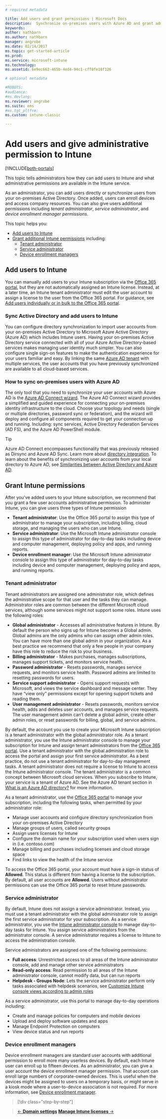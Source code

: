 ```yaml
---
# required metadata

title: Add users and grant permissions | Microsoft Docs
description:  Synchronize on-premises users with Azure AD and grant administrator permissions for your Intune subscription
keywords:
author: nathbarn
ms.author: nathbarn
manager: angrobe
ms.date: 02/14/2017
ms.topic: get-started-article
ms.prod:
ms.service: microsoft-intune
ms.technology:
ms.assetid: 6e9ec662-465b-4ed4-94c1-cff0fe18f126

# optional metadata

#ROBOTS:
#audience:
#ms.devlang:
ms.reviewer: angrobe
ms.suite: ems
#ms.tgt_pltfrm:
ms.custom: intune-classic

---
```


# Add users and give administrative permission to Intune

[!INCLUDE[both-portals](./includes/note-for-both-portals.md)]

This topic tells administrators how they can add users to Intune and what administrative permissions are available in the Intune service.

As an administrator, you can add users directly or synchronize users from your on-premises Active Directory. Once added, users can enroll devices and access company resources. You can also give users additional permissions including *tenant administrator*, *service administrator*, and *device enrollment manager permissions*.

This topic helps you:

- [Add users to Intune](#add-users-to-intune)
- [Grant additional Intune permissions](#grant-intune-permissions) including:
  - [Tenant administrator](#tenant-administrator)
  - [Service administrator](#service-administrator)
  - [Device enrollment managers](#device-enrollment-managers)

## Add users to Intune
You can manually add users to your Intune subscription via the [Office 365 portal](http://go.microsoft.com/fwlink/p/?LinkId=698854), but they are not automatically assigned an Intune license. Instead, at a later time, an Intune tenant administrator must edit the user account to assign a license to the user from the Office 365 portal. For guidance, see [Add users individually or in bulk to the Office 365 portal](https://support.office.com/article/Add-users-individually-or-in-bulk-to-Office-365-Admin-Help-1970f7d6-03b5-442f-b385-5880b9c256ec).

### Sync Active Directory and add users to Intune
You can configure directory synchronization to import user accounts from your on-premises Active Directory to Microsoft Azure Active Directory (Azure AD) which includes Intune users. Having your on-premises Active Directory service connected with all of your Azure Active Directory-based services makes managing user identity much simpler. You can also configure single sign-on features to make the authentication experience for your users familiar and easy. By linking the same [Azure AD tenant](https://azure.microsoft.com/documentation/articles/active-directory-aadconnect/) with multiple services, the user accounts that you have previously synchronized are available to all cloud-based services.

### How to sync on-premises users with Azure AD
The only tool that you need to synchronize your user accounts with Azure AD is the [Azure AD Connect wizard](https://www.microsoft.com/download/details.aspx?id=47594). The Azure AD Connect wizard provides a simplified and guided experience for connecting your on-premises identity infrastructure to the cloud.  Choose your topology and needs (single or multiple directories, password sync or federation), and the wizard will deploy and configure all components required to get your connection up and running. Including: sync services, Active Directory Federation Services (AD FS), and the Azure AD PowerShell module.

> [!TIP]
> Azure AD Connect encompasses functionality that was previously released as Dirsync and Azure AD Sync. Learn more about [directory integration](http://technet.microsoft.com/library/jj573653.aspx). To learn about the benefits of synchronizing user accounts from your local directory to Azure AD, see [Similarities between Active Directory and Azure AD](http://technet.microsoft.com/library/dn518177.aspx).

## Grant Intune permissions

After you've added users to your Intune subscription, we recommend that you grant a few user accounts administrative permission. To administer Intune, you can give users three types of Intune permission
-   **Tenant administrator**: Use the Office 365 portal to assign this type of administrator to manage your subscription, including billing, cloud storage, and managing the users who can use Intune.
-   **Service administrator**: Use the Microsoft Intune administrator console to assign this type of administrator for day-to-day tasks including device and computer management, deploying policy and apps, and running reports.
-   **Device enrollment manager**: Use the Microsoft Intune administrator console to assign this type of administrator for day-to-day tasks including device and computer management, deploying policy and apps, and running reports.


### Tenant administrator


Tenant administrators are assigned one administrator role, which defines the administrative scope for that user and the tasks they can manage. Administrator roles are common between the different Microsoft cloud services, although some services might not support some roles. Intune uses the following roles:
- **Global administrator** - Accesses all administrative features in Intune. By default the person who signs up for Intune becomes a Global admin. Global admins are the only admins who can assign other admin roles. You can have more than one global admin in your organization. As a best practice we recommend that only a few people in your company have this role to reduce the risk to your business.
- **Billing administrator** - Makes purchases, manages subscriptions, manages support tickets, and monitors service health.
- **Password administrator** - Resets passwords, manages service requests, and monitors service health. Password admins are limited to resetting passwords for users.
- **Service support administrator** - Opens support requests with Microsoft, and views the service dashboard and message center. They have “view only” permissions except for opening support tickets and reading them.
- **User management administrator** - Resets passwords, monitors service health, adds and deletes user accounts, and manages service requests. The user management admin can’t delete a global admin, create other admin roles, or reset passwords for billing, global, and service admins.

By default, the account you use to create your Microsoft Intune subscription is a tenant administrator with the global administrator role. As a tenant administrator, you use the Intune administrator console to manage your subscription for Intune and assign tenant administrators from the [Office 365 portal](http://go.microsoft.com/fwlink/p/?LinkId=698854). Use a tenant administrator with the global administration role to access the portal and assign your first service administrator. As a best practice, do not use a tenant administrator for day-to-day management tasks. A tenant administrator does not require a license to Intune to access the Intune administrator console. The tenant administrator is a common concept between Microsoft cloud services. When you subscribe to Intune, your service is a tenant of Azure AD. See the Azure AD tenant section in [What is an Azure AD directory?](http://technet.microsoft.com/library/jj573650.aspx) for more information.

As a tenant administrator, use the [Office 365 portal](http://go.microsoft.com/fwlink/p/?LinkId=698854) to manage your subscription, including the following tasks, when permitted by your administrator role:

- Manage user accounts and configure directory synchronization from your on-premises Active Directory
- Manage groups of users, called security groups
- Assign users licenses for Intune
- Configure the domain name for your subscription used when users sign in (i.e. contoso.com)
- Manage billing and purchases including licenses and cloud storage space
- Find links to view the health of the Intune service

To access the Office 365 portal, your account must have a sign-in status of **Allowed**. This status is different from having a license to the subscription. By default, all user accounts are **Allowed**. Users without administrator permissions can use the Office 365 portal to reset Intune passwords.

### Service administrator

By default, Intune does not assign a service administrator. Instead, you must use a tenant administrator with the global administrator role to assign the first service administrator for your subscription. As a service administrator, you use the [Intune administrator console](https://manage.microsoft.com/) to manage day-to-day tasks for Intune. You assign service administrators from the administrator console. A service administrator requires a license to Intune to access the administration console.

Service administrators are assigned one of the following permissions:
- **Full access**: Unrestricted access to all areas of the Intune administrator console, add and manage other service administrators
- **Read-only access**: Read permission to all areas of the Intune administrator console, cannot modify data, but can run reports
- **Helpdesk - Groups Node**: Lets the service administrator perform only tasks associated with helpdesk scenarios, see [Customize Intune console views according to admin roles](/intune-classic/deploy-use/control-what-admins-can-see-in-the-microsoft-intune-admin-console)

As a service administrator, use this portal to manage day-to-day operations including:

- Create and manage policies for computers and mobile devices
- Upload and deploy software updates and apps
- Manage Endpoint Protection on computers
- View device status and run reports

### Device enrollment managers

Device enrollment managers are standard user accounts with additional permission to enroll more many userless devices. By default, each Intune user can enroll up to fifteen devices. As an administrator, you can give a user account the device enrollment manager permission. That account can enroll large numbers of corporate-owned devices. This is useful when the devices might be assigned to users on a temporary basis, or might serve in a kiosk mode where a user-to-device association is not required. For more information, see [Device enrollment manager](/intune-classic/deploy-use/enroll-corporate-owned-devices-with-the-device-enrollment-manager-in-microsoft-intune).

>[!div class="step-by-step"]

>[&larr; **Domain settings**](.\start-with-a-paid-subscription-to-microsoft-intune-step-2.md)     [**Manage Intune licenses** &rarr;](.\start-with-a-paid-subscription-to-microsoft-intune-step-4.md)  
